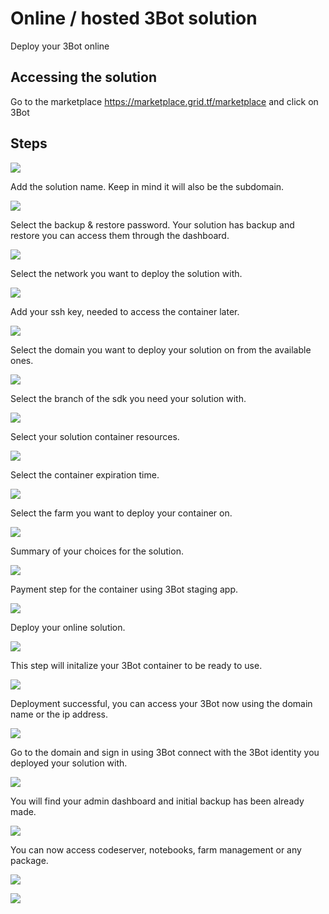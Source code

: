 # Online / hosted 3Bot solution

Deploy your 3Bot online

## Accessing the solution

Go to the marketplace https://marketplace.grid.tf/marketplace and click on 3Bot

## Steps

![](./img/3Bot_1.png)

Add the solution name.
Keep in mind it will also be the subdomain.

![](./img/3Bot_2.png)

Select the backup & restore password.
Your solution has backup and restore you can access them through the dashboard.

![](./img/3Bot_3.png)

Select the network you want to deploy the solution with.

![](./img/3Bot_4.png)

Add your ssh key, needed to access the container later.

![](./img/3Bot_5.png)

Select the domain you want to deploy your solution on from the available ones.

![](./img/3Bot_6.png)

Select the branch of the sdk you need your solution with.

![](./img/3Bot_7.png)

Select your solution container resources.

![](./img/3Bot_8.png)

Select the container expiration time.

![](./img/3Bot_9.png)

Select the farm you want to deploy your container on.

![](./img/3Bot_10.png)

Summary of your choices for the solution.

![](./img/3Bot_11.png)

Payment step for the container using 3Bot staging app.

![](./img/3Bot_12.png)

Deploy your online solution.

![](./img/3Bot_13.png)

This step will initalize your 3Bot container to be ready to use.

![](./img/3Bot_14.png)

Deployment successful, you can access your 3Bot now using the domain name or the ip address.

![](./img/3Bot_15.png)

Go to the domain and sign in using 3Bot connect with the 3Bot identity you deployed your solution with.

![](./img/3Bot_16.png)

You will find your admin dashboard and initial backup has been already made.

![](./img/3Bot_17.png)

You can now access codeserver, notebooks, farm management or any package.

![](./img/3Bot_18.png)

![](./img/3Bot_19.png)
